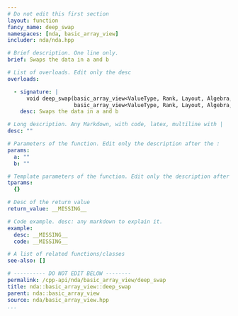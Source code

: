```yaml
---
# Do not edit this first section
layout: function
fancy_name: deep_swap
namespaces: [nda, basic_array_view]
includer: nda/nda.hpp

# Brief description. One line only.
brief: Swaps the data in a and b

# List of overloads. Edit only the desc
overloads:

  - signature: |
      void deep_swap(basic_array_view<ValueType, Rank, Layout, Algebra, AccessorPolicy, OwningPolicy> a,
                     basic_array_view<ValueType, Rank, Layout, Algebra, AccessorPolicy, OwningPolicy> b) noexcept
    desc: Swaps the data in a and b

# Long description. Any Markdown, with code, latex, multiline with |
desc: ""

# Parameters of the function. Edit only the description after the :
params:
  a: ""
  b: ""

# Template parameters of the function. Edit only the description after the :
tparams:
  {}

# Desc of the return value
return_value: __MISSING__

# Code example. desc: any markdown to explain it.
example:
  desc: __MISSING__
  code: __MISSING__

# A list of related functions/classes
see-also: []

# ---------- DO NOT EDIT BELOW --------
permalink: /cpp-api/nda/basic_array_view/deep_swap
title: nda::basic_array_view::deep_swap
parent: nda::basic_array_view
source: nda/basic_array_view.hpp
...
```


